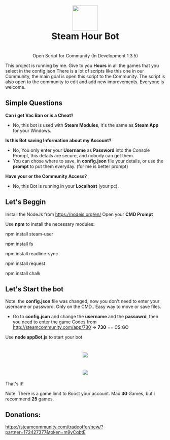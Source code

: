 <h1 align="center">
  <img  src="http://i.imgur.com/tq28TqF.png" height="80" width="80" />
  <br/>
  Steam Hour Bot
</h1>

<p align="center"><br>Open Script for Community (In Development 1.3.5)</br>

This project is running by me. Give to you **Hours** in all the games that you select in the config.json
There is a lot of scripts like this one in our Community, the main goal is open this script to the Community. The script is also open to the community to edit and add new improvements. Everyone is welcome.
</p>

## Simple Questions

**Can i get Vac Ban or is a Cheat?**
- No, this bot is used with **Steam Modules**, it's the same as **Steam App** for your Windows.

**Is this Bot saving Information about my Account?**
- No, You only enter your **Username** as **Password** into the Console Prompt, this details are secure, and nobody can get them.
- You can chose where to save, in **config.json** file your details, or use the **prompt** to put them everyday. (for me is better prompt)

**Have your or the Community Access?**
- No, this Bot is running in your **Localhost** (your pc).


## Let's Beggin

Install the NodeJs from https://nodejs.org/en/
Open your **CMD Prompt**

Use **npm** to install the necessary  modules:

npm install steam-user

npm install fs

npm install readline-sync

npm install request

npm install chalk

## Let's Start the bot
Note: the **config.json** file was changed, now you don't need to enter your username or password. Only on the CMD.. Easy way to move or save files.

- Go to **config.json** and change the **username** and the **passowrd**, then you need to enter the game Codes from http://steamcommunity.com/app/730 -> **730** ==  CS:GO

Use **node appBot.js** to start your bot 
<h1 align="center">
  <img  src="http://i.imgur.com/5AZIs21.png" />
</h1>
<h1 align="center">
  <img  src="http://i.imgur.com/LrPyrcd.png" />
</h1>

That's it!

Note: There is a game limit to Boost your account. Max **30** Games, but i recommend **25** games.

## Donations: 
https://steamcommunity.com/tradeoffer/new/?partner=172427377&token=m9yCqbtE

